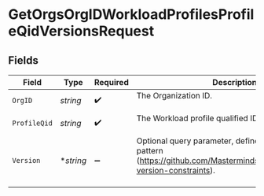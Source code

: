 # GetOrgsOrgIDWorkloadProfilesProfileQidVersionsRequest


## Fields

| Field                                                                                                                                | Type                                                                                                                                 | Required                                                                                                                             | Description                                                                                                                          |
| ------------------------------------------------------------------------------------------------------------------------------------ | ------------------------------------------------------------------------------------------------------------------------------------ | ------------------------------------------------------------------------------------------------------------------------------------ | ------------------------------------------------------------------------------------------------------------------------------------ |
| `OrgID`                                                                                                                              | *string*                                                                                                                             | :heavy_check_mark:                                                                                                                   | The Organization ID.<br/><br/>                                                                                                       |
| `ProfileQid`                                                                                                                         | *string*                                                                                                                             | :heavy_check_mark:                                                                                                                   | The Workload profile qualified ID.<br/><br/>                                                                                         |
| `Version`                                                                                                                            | **string*                                                                                                                            | :heavy_minus_sign:                                                                                                                   | Optional query parameter, defines version constraint pattern (https://github.com/Masterminds/semver#checking-version-constraints).<br/><br/> |